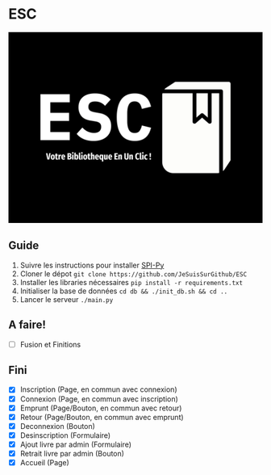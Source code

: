 # ESC

![logo](/img/esc_ratio_43_2000px.png)

## Guide
1.  Suivre les instructions pour installer [SPI-Py](https://github.com/lthiery/SPI-Py)
2.  Cloner le dépot `git clone https://github.com/JeSuisSurGithub/ESC`
3.  Installer les libraries nécessaires `pip install -r requirements.txt`
4.  Initialiser la base de données `cd db && ./init_db.sh && cd ..`
5.  Lancer le serveur `./main.py`

## A faire!

- [ ] Fusion et Finitions

## Fini
- [X] Inscription (Page, en commun avec connexion)
- [X] Connexion (Page, en commun avec inscription)
- [X] Emprunt (Page/Bouton, en commun avec retour)
- [X] Retour (Page/Bouton, en commun avec emprunt)
- [X] Deconnexion (Bouton)
- [X] Desinscription (Formulaire)
- [X] Ajout livre par admin (Formulaire)
- [X] Retrait livre par admin (Bouton)
- [X] Accueil (Page)